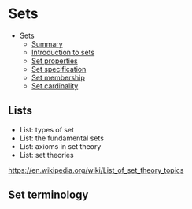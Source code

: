 # Sets

- [Sets](01-sets/README.md)
  - [Summary](01-sets/00-summary.md)
  - [Introduction to sets](01-sets/01-introduction.md)
  - [Set properties](01-sets/02-properties.md)
  - [Set specification](01-sets/03-specification.md)
  - [Set membership](01-sets/04-membership.md)
  - [Set cardinality](01-sets/06-cardinality.md)



## Lists

- List: types of set
- List: the fundamental sets
- List: axioms in set theory
- List: set theories

https://en.wikipedia.org/wiki/List_of_set_theory_topics


## Set terminology
